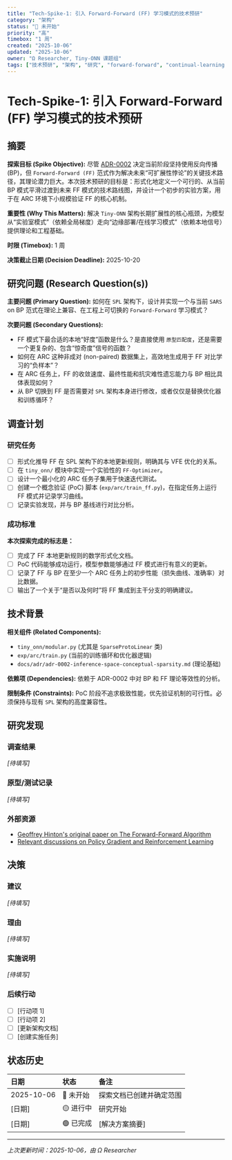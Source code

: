 ```yaml
---
title: "Tech-Spike-1: 引入 Forward-Forward (FF) 学习模式的技术预研"
category: "架构"
status: "🔴 未开始"
priority: "高"
timebox: "1 周"
created: "2025-10-06"
updated: "2025-10-06"
owner: "Ω Researcher, Tiny-ONN 课题组"
tags: ["技术预研", "架构", "研究", "forward-forward", "continual-learning"]
---
```


# Tech-Spike-1: 引入 Forward-Forward (FF) 学习模式的技术预研

## 摘要

**探索目标 (Spike Objective):** 尽管 [ADR-0002](../adr/adr-0002-inference-space-conceptual-sparsity.md) 决定当前阶段坚持使用反向传播 (BP)，但 `Forward-Forward (FF)` 范式作为解决未来“可扩展性悖论”的关键技术路径，其理论潜力巨大。本次技术预研的目标是：形式化地定义一个可行的、从当前 BP 模式平滑过渡到未来 FF 模式的技术路线图，并设计一个初步的实验方案，用于在 ARC 环境下小规模验证 FF 的核心机制。

**重要性 (Why This Matters):** 解决 `Tiny-ONN` 架构长期扩展性的核心瓶颈，为模型从“实验室模式”（依赖全局梯度）走向“边缘部署/在线学习模式”（依赖本地信号）提供理论和工程基础。

**时限 (Timebox):** 1 周

**决策截止日期 (Decision Deadline):** 2025-10-20

## 研究问题 (Research Question(s))

**主要问题 (Primary Question):** 如何在 `SPL` 架构下，设计并实现一个与当前 `SARS` on BP 范式在理论上兼容、在工程上可切换的 `Forward-Forward` 学习模式？

**次要问题 (Secondary Questions):**

- FF 模式下最合适的本地“好度”函数是什么？是直接使用 `原型匹配度`，还是需要一个更复杂的、包含“惊奇度”信号的函数？
- 如何在 ARC 这种非成对 (non-paired) 数据集上，高效地生成用于 FF 对比学习的“负样本”？
- 在 ARC 任务上，FF 的收敛速度、最终性能和抗灾难性遗忘能力与 BP 相比具体表现如何？
- 从 BP 切换到 FF 是否需要对 `SPL` 架构本身进行修改，或者仅仅是替换优化器和训练循环？

## 调查计划

### 研究任务

- [ ] 形式化推导 FF 在 SPL 架构下的本地更新规则，明确其与 VFE 优化的关系。
- [ ] 在 `tiny_onn/` 模块中实现一个实验性的 `FF-Optimizer`。
- [ ] 设计一个最小化的 ARC 任务子集用于快速迭代测试。
- [ ] 创建一个概念验证 (PoC) 脚本 (`exp/arc/train_ff.py`)，在指定任务上运行 FF 模式并记录学习曲线。
- [ ] 记录实验发现，并与 BP 基线进行对比分析。

### 成功标准

**本次探索完成的标志是：**

- [ ] 完成了 FF 本地更新规则的数学形式化文档。
- [ ] PoC 代码能够成功运行，模型参数能够通过 FF 模式进行有意义的更新。
- [ ] 记录了 FF 与 BP 在至少一个 ARC 任务上的初步性能（损失曲线、准确率）对比数据。
- [ ] 输出了一个关于“是否以及何时”将 FF 集成到主干分支的明确建议。

## 技术背景

**相关组件 (Related Components):**

- `tiny_onn/modular.py` (尤其是 `SparseProtoLinear` 类)
- `exp/arc/train.py` (当前的训练循环和优化器逻辑)
- `docs/adr/adr-0002-inference-space-conceptual-sparsity.md` (理论基础)

**依赖项 (Dependencies):** 依赖于 ADR-0002 中对 BP 和 FF 理论等效性的分析。

**限制条件 (Constraints):** PoC 阶段不追求极致性能，优先验证机制的可行性。必须保持与现有 `SPL` 架构的高度兼容性。

## 研究发现

### 调查结果

_[待填写]_

### 原型/测试记录

_[待填写]_

### 外部资源

- [Geoffrey Hinton's original paper on The Forward-Forward Algorithm](https://www.cs.toronto.edu/~hinton/absps/ff.pdf)
- [Relevant discussions on Policy Gradient and Reinforcement Learning](https://spinningup.openai.com/en/latest/algorithms/vpg.html)

## 决策

### 建议

_[待填写]_

### 理由

_[待填写]_

### 实施说明

_[待填写]_

### 后续行动

- [ ] [行动项 1]
- [ ] [行动项 2]
- [ ] [更新架构文档]
- [ ] [创建实施任务]

## 状态历史

| 日期       | 状态      | 备注                     |
| :--------- | :-------- | :----------------------- |
| 2025-10-06 | 🔴 未开始 | 探索文档已创建并确定范围 |
| [日期]     | 🟡 进行中 | 研究开始                 |
| [日期]     | 🟢 已完成 | [解决方案摘要]           |

---

_上次更新时间：2025-10-06，由 Ω Researcher_
